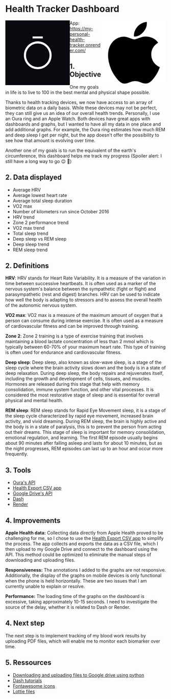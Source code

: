 # Health Tracker Dashboard
<img src="https://github.com/ZakiAbdelwahed/health-tracker-dash-app/blob/main/Readme%20images/oura%20logo.jpg" style="float:left;width:40%;height:40%;"> <img src="https://github.com/ZakiAbdelwahed/health-tracker-dash-app/blob/main/Readme%20images/apple%20logo.png" style="float:right;width:40%;height:40%;">

App: https://my-personal-health-tracker.onrender.com/

## 1. Objective
One my goals in life is to live to 100 in the best mental and physical shape possible.

Thanks to health tracking devices, we now have access to an array of biometric data on a daily basis. While these devices may not be perfect, they can still give us an idea of our overall health trends. Personally, I use an Oura ring and an Apple Watch. Both devices have great apps with dashboards and graphs, but I wanted to have all my data in one place and add additional graphs. For example, the Oura ring estimates how much REM and deep sleep I get per night, but the app doesn't offer the possibility to see how that amount is evolving over time.

Another one of my goals is to run the equivalent of the earth's circumference, this dashboard helps me track my progress (Spoiler alert: I still have a long way to go :wink: :running:)

## 2. Data displayed
- Average HRV
- Average lowest heart rate
- Average total sleep duration
- VO2 max
- Number of kilometers run since October 2016
- HRV trend
- Zone 2 performance trend
- VO2 max trend
- Total sleep trend
- Deep sleep vs REM sleep
- Deep sleep trend
- REM sleep trend

## 2. Definitions
**HRV**: HRV stands for Heart Rate Variability. It is a measure of the variation in time between successive heartbeats. It is often used as a marker of the nervous system's balance between the sympathetic (fight or flight) and parasympathetic (rest and digest) branches. HRV can be used to indicate how well the body is adapting to stressors and to assess the overall health of the autonomic nervous system.

**VO2 max**: VO2 max is a measure of the maximum amount of oxygen that a person can consume during intense exercise. It is often used as a measure of cardiovascular fitness and can be improved through training.

**Zone 2**: Zone 2 training is a type of exercise training that involves maintaining a blood lactate concentration of less than 2 mmol which is typically between 60-70% of your maximum heart rate. This type of training is often used for endurance and cardiovascular fitness.

**Deep sleep**: Deep sleep, also known as slow-wave sleep, is a stage of the sleep cycle where the brain activity slows down and the body is in a state of deep relaxation. During deep sleep, the body repairs and rejuvenates itself, including the growth and development of cells, tissues, and muscles. Hormones are released during this stage that help with memory consolidation, immune system function, and other vital processes. It is considered the most restorative stage of sleep and is essential for overall physical and mental health.

**REM sleep**: REM sleep stands for Rapid Eye Movement sleep, it is a stage of the sleep cycle characterized by rapid eye movement, increased brain activity, and vivid dreaming. During REM sleep, the brain is highly active and the body is in a state of paralysis, this is to prevent the person from acting out their dreams. This stage of sleep is important for memory consolidation, emotional regulation, and learning. The first REM episode usually begins about 90 minutes after falling asleep and lasts for about 10 minutes, but as the night progresses, REM episodes can last up to an hour and occur more frequently.

## 3. Tools
- [Oura's API](https://cloud.ouraring.com/v2/docs)
- [Health Export CSV app](https://apps.apple.com/us/app/health-export-csv/id1477944755)
- [Google Drive's API](https://developers.google.com/drive)
- [Dash](https://dash.plotly.com/)
- [Render](https://render.com/)

## 4. Improvements

**Apple Health data:** Collecting data directly from Apple Health proved to be challenging for me, so I chose to use the [Health Export CSV app](https://apps.apple.com/us/app/health-export-csv/id1477944755) to simplify the process. The app collects and exports the data as a CSV file, which I then upload to my Google Drive and connect to the dashboard using the API. This method could be optimized to eliminate the manual steps of downloading and uploading files. 

**Responsiveness:** The annotations I added to the graphs are not responsive. Additionally, the display of the graphs on mobile devices is only functional when the phone is held horizontally. These are two issues that I am currently unable to explain or resolve.

**Performance:** The loading time of the graphs on the dashboard is excessive, taking approximately 10-15 seconds. I need to investigate the source of the delay, whether it is related to Dash or Render.

## 4. Next step
The next step is to implement tracking of my blood work results by uploading PDF files, which will enable me to monitor each biomarker over time.

## 5. Ressources
- [Downloading and uploading files to Google drive using python](https://www.youtube.com/watch?v=Z2kfNx3Cgsk)
- [Dash tutorials](https://www.youtube.com/c/charmingdata)
- [Fontawesome icons](https://fontawesome.com/v4/icons/)
- [Lottie files](https://lottiefiles.com/)
